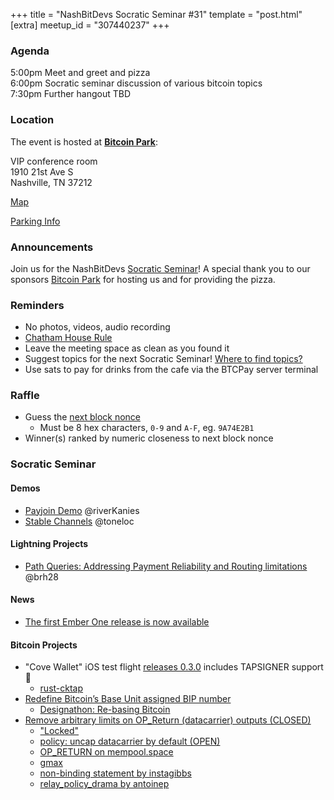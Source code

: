 +++
title = "NashBitDevs Socratic Seminar #31"
template = "post.html"
[extra]
meetup_id = "307440237"
+++

### Agenda
 
5:00pm Meet and greet and pizza  
6:00pm Socratic seminar discussion of various bitcoin topics   
7:30pm Further hangout TBD

### Location

The event is hosted at [**Bitcoin Park**](https://bitcoinpark.com):

VIP conference room   
1910 21st Ave S  
Nashville, TN  37212  

[Map](https://www.google.com/maps/place/1910+21st+Ave+S,+Nashville,+TN+37212/@36.1347819,-86.8029863,17z/data=!3m1!4b1!4m5!3m4!1s0x8864669fea1ce71d:0xdc34986293b94f39!8m2!3d36.1347819!4d-86.8007923)  

[Parking Info](/about/bitcoinpark-parking)  

### Announcements

Join us for the NashBitDevs [Socratic Seminar](/about)! A special thank you to our 
sponsors [Bitcoin Park](https://bitcoinpark.co/) for hosting us and for providing the pizza. 

### Reminders

  - No photos, videos, audio recording
  - [Chatham House Rule](https://www.chathamhouse.org/about-us/chatham-house-rule)
  - Leave the meeting space as clean as you found it
  - Suggest topics for the next Socratic Seminar! [Where to find topics?](/about/find-topics)
  - Use sats to pay for drinks from the cafe via the BTCPay server terminal

### Raffle

  - Guess the [next block nonce](https://nonce.notmandatory.org/)
    - Must be 8 hex characters, `0-9` and `A-F`, eg. `9A74E2B1`
  - Winner(s) ranked by numeric closeness to next block nonce

### Socratic Seminar

#### Demos

- [Payjoin Demo](https://payjoinhackathon.netlify.app) @riverKanies
- [Stable Channels](https://stablechannels.com) @toneloc

#### Lightning Projects

- [Path Queries: Addressing Payment Reliability and Routing limitations](https://delvingbitcoin.org/t/path-queries-addressing-payment-reliability-and-routing-limitations/1672) @brh28

#### News

- [The first Ember One release is now available](https://x.com/256foundation/status/1917657025036591418)

#### Bitcoin Projects

- "Cove Wallet" iOS test flight [releases 0.3.0](https://github.com/bitcoinppl/cove/releases/tag/v0.3.0) includes TAPSIGNER support 🎉 
  - [rust-cktap](https://github.com/notmandatory/rust-cktap)
- [Redefine Bitcoin’s Base Unit assigned BIP number](https://github.com/bitcoin/bips/pull/1821)
  - [Designathon: Re-basing Bitcoin ](https://event.bitcoin.design/#project-reczoE4WXQpKW5pZA)
- [Remove arbitrary limits on OP_Return (datacarrier) outputs (CLOSED)](https://github.com/bitcoin/bitcoin/pull/32359)
  - ["Locked"](https://x.com/glozow/status/1917980119106228587)
  - [policy: uncap datacarrier by default (OPEN)](https://github.com/bitcoin/bitcoin/pull/32406)
  - [OP_RETURN on mempool.space](https://mempool.space/tx/64a4b1efaeedfe88596c118f7ba5b48cac498cbdb51bc3e8366edd0d20da2662?mode=details)
  - [gmax](https://bitcointalk.org/index.php?topic=5539943.msg65335891#msg65335891)
  - [non-binding statement by instagibbs](https://gist.github.com/instagibbs/c436110890ab25aa9997b13c2270d5ce)
  - [relay_policy_drama by antoinep](https://antoinep.com/posts/relay_policy_drama/)

